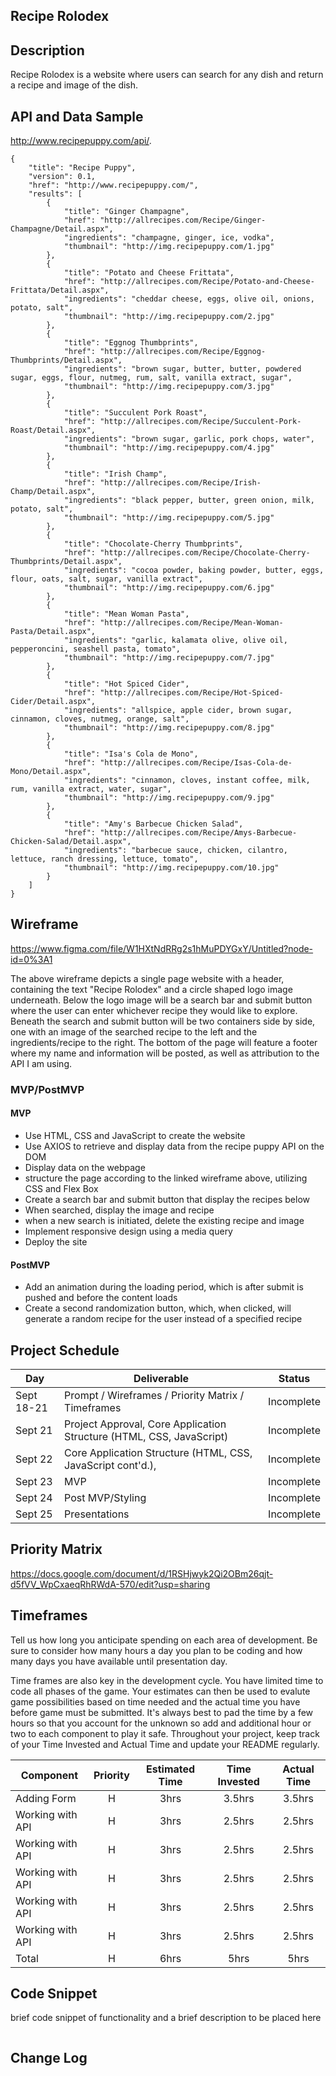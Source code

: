 ## Recipe Rolodex 

## Description

Recipe Rolodex is a website where users can search for any dish and return a recipe and image of the dish. 

## API and Data Sample
http://www.recipepuppy.com/api/.

```
{
    "title": "Recipe Puppy",
    "version": 0.1,
    "href": "http://www.recipepuppy.com/",
    "results": [
        {
            "title": "Ginger Champagne",
            "href": "http://allrecipes.com/Recipe/Ginger-Champagne/Detail.aspx",
            "ingredients": "champagne, ginger, ice, vodka",
            "thumbnail": "http://img.recipepuppy.com/1.jpg"
        },
        {
            "title": "Potato and Cheese Frittata",
            "href": "http://allrecipes.com/Recipe/Potato-and-Cheese-Frittata/Detail.aspx",
            "ingredients": "cheddar cheese, eggs, olive oil, onions, potato, salt",
            "thumbnail": "http://img.recipepuppy.com/2.jpg"
        },
        {
            "title": "Eggnog Thumbprints",
            "href": "http://allrecipes.com/Recipe/Eggnog-Thumbprints/Detail.aspx",
            "ingredients": "brown sugar, butter, butter, powdered sugar, eggs, flour, nutmeg, rum, salt, vanilla extract, sugar",
            "thumbnail": "http://img.recipepuppy.com/3.jpg"
        },
        {
            "title": "Succulent Pork Roast",
            "href": "http://allrecipes.com/Recipe/Succulent-Pork-Roast/Detail.aspx",
            "ingredients": "brown sugar, garlic, pork chops, water",
            "thumbnail": "http://img.recipepuppy.com/4.jpg"
        },
        {
            "title": "Irish Champ",
            "href": "http://allrecipes.com/Recipe/Irish-Champ/Detail.aspx",
            "ingredients": "black pepper, butter, green onion, milk, potato, salt",
            "thumbnail": "http://img.recipepuppy.com/5.jpg"
        },
        {
            "title": "Chocolate-Cherry Thumbprints",
            "href": "http://allrecipes.com/Recipe/Chocolate-Cherry-Thumbprints/Detail.aspx",
            "ingredients": "cocoa powder, baking powder, butter, eggs, flour, oats, salt, sugar, vanilla extract",
            "thumbnail": "http://img.recipepuppy.com/6.jpg"
        },
        {
            "title": "Mean Woman Pasta",
            "href": "http://allrecipes.com/Recipe/Mean-Woman-Pasta/Detail.aspx",
            "ingredients": "garlic, kalamata olive, olive oil, pepperoncini, seashell pasta, tomato",
            "thumbnail": "http://img.recipepuppy.com/7.jpg"
        },
        {
            "title": "Hot Spiced Cider",
            "href": "http://allrecipes.com/Recipe/Hot-Spiced-Cider/Detail.aspx",
            "ingredients": "allspice, apple cider, brown sugar, cinnamon, cloves, nutmeg, orange, salt",
            "thumbnail": "http://img.recipepuppy.com/8.jpg"
        },
        {
            "title": "Isa's Cola de Mono",
            "href": "http://allrecipes.com/Recipe/Isas-Cola-de-Mono/Detail.aspx",
            "ingredients": "cinnamon, cloves, instant coffee, milk, rum, vanilla extract, water, sugar",
            "thumbnail": "http://img.recipepuppy.com/9.jpg"
        },
        {
            "title": "Amy's Barbecue Chicken Salad",
            "href": "http://allrecipes.com/Recipe/Amys-Barbecue-Chicken-Salad/Detail.aspx",
            "ingredients": "barbecue sauce, chicken, cilantro, lettuce, ranch dressing, lettuce, tomato",
            "thumbnail": "http://img.recipepuppy.com/10.jpg"
        }
    ]
}
```

## Wireframe

https://www.figma.com/file/W1HXtNdRRg2s1hMuPDYGxY/Untitled?node-id=0%3A1

The above wireframe depicts a single page website with a header, containing the text "Recipe Rolodex" and a circle shaped logo image underneath. Below the logo image will be a search bar and submit button where the user can enter whichever recipe they would like to explore. Beneath the search and submit button will be two containers side by side, one with an image of the searched recipe to the left and the ingredients/recipe to the right. The bottom of the page will feature a footer where my name and information will be posted, as well as attribution to the API I am using. 

### MVP/PostMVP

#### MVP 
- Use HTML, CSS and JavaScript to create the website
- Use AXIOS to retrieve and display data from the recipe puppy API on the DOM
- Display data on the webpage
- structure the page according to the linked wireframe above, utilizing CSS and Flex Box
- Create a search bar and submit button that display the recipes below
- When searched, display the image and recipe 
- when a new search is initiated, delete the existing recipe and image
- Implement responsive design using a media query
- Deploy the site

#### PostMVP  
- Add an animation during the loading period, which is after submit is pushed and before the content loads
- Create a second randomization button, which, when clicked, will generate a random recipe for the user instead of a specified recipe

## Project Schedule

|  Day | Deliverable | Status
|---|---| ---|
|Sept 18-21| Prompt / Wireframes / Priority Matrix / Timeframes | Incomplete
|Sept 21| Project Approval, Core Application Structure (HTML, CSS, JavaScript) | Incomplete
|Sept 22| Core Application Structure (HTML, CSS, JavaScript cont'd.), | Incomplete
|Sept 23| MVP | Incomplete
|Sept 24| Post MVP/Styling | Incomplete
|Sept 25| Presentations | Incomplete

## Priority Matrix

https://docs.google.com/document/d/1RSHjwyk2Qi2OBm26qjt-d5fVV_WpCxaeqRhRWdA-570/edit?usp=sharing

## Timeframes

Tell us how long you anticipate spending on each area of development. Be sure to consider how many hours a day you plan to be coding and how many days you have available until presentation day.

Time frames are also key in the development cycle.  You have limited time to code all phases of the game.  Your estimates can then be used to evalute game possibilities based on time needed and the actual time you have before game must be submitted. It's always best to pad the time by a few hours so that you account for the unknown so add and additional hour or two to each component to play it safe. Throughout your project, keep track of your Time Invested and Actual Time and update your README regularly.

| Component | Priority | Estimated Time | Time Invested | Actual Time |
| --- | :---: |  :---: | :---: | :---: |
| Adding Form | H | 3hrs| 3.5hrs | 3.5hrs |
| Working with API | H | 3hrs| 2.5hrs | 2.5hrs |
| Working with API | H | 3hrs| 2.5hrs | 2.5hrs |
| Working with API | H | 3hrs| 2.5hrs | 2.5hrs |
| Working with API | H | 3hrs| 2.5hrs | 2.5hrs |
| Working with API | H | 3hrs| 2.5hrs | 2.5hrs |
| Total | H | 6hrs| 5hrs | 5hrs |

## Code Snippet

brief code snippet of functionality and a brief description to be placed here

```

```

## Change Log
